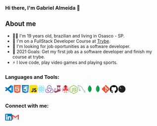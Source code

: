 ### Hi there, I'm Gabriel Almeida 👋

## About me

- 👱🏻 I'm 19 years old, brazilian and living in Osasco - SP.
- 🌱 I'm on a FullStack Developer Course at [Trybe].
- 👯 I'm looking for job oportunities as a software developer.
- 🥅 2021 Goals: Get my first job as a software developer and finish my course at trybe.
- ⚡ I love code, play video games and playing sports.

### Languages and Tools:

<img align="left" alt="Visual Studio Code" width="26px" src="https://github.com/gabriellukke/gabriellukke/blob/master/icons/vscode.png" />
<img align="left" alt="HTML5" width="26px" src="https://github.com/gabriellukke/gabriellukke/blob/master/icons/html5.png" />
<img align="left" alt="CSS3" width="26px" src="https://github.com/gabriellukke/gabriellukke/blob/master/icons/css3.png" />
<img align="left" alt="JavaScript" width="26px" src="https://github.com/gabriellukke/gabriellukke/blob/master/icons/javascript.png" />
<img align="left" alt="React" width="26px" src="https://github.com/gabriellukke/gabriellukke/blob/master/icons/react.png" />
<img align="left" alt="Redux" width="26px" src="https://github.com/gabriellukke/gabriellukke/blob/master/icons/redux.png" />
<img align="left" alt="Jest" width="26px" src="https://github.com/gabriellukke/gabriellukke/blob/master/icons/jest.png" />
<img align="left" alt="RTL" width="26px" src="https://github.com/gabriellukke/gabriellukke/blob/master/icons/rtl.png" />
<img align="left" alt="NodeJS" width="26px" src="https://github.com/gabriellukke/gabriellukke/blob/master/icons/nodejs.svg" />
<img align="left" alt="MySQL" width="26px" src="https://github.com/gabriellukke/gabriellukke/blob/master/icons/mysql2.png" />
<img align="left" alt="MongoDB" width="26px" src="https://github.com/gabriellukke/gabriellukke/blob/master/icons/mongodb.png" />
<img align="left" alt="MongoDB" width="26px" src="https://github.com/gabriellukke/gabriellukke/blob/master/icons/mongodb.png" />
<img align="left" alt="Git" width="26px" src="https://github.com/gabriellukke/gabriellukke/blob/master/icons/git.png" />
<img align="left" alt="GitHub" width="26px" src="https://github.com/gabriellukke/gabriellukke/blob/master/icons/github.png" />
<img align="left" alt="Terminal" width="26px" src="https://github.com/gabriellukke/gabriellukke/blob/master/icons/terminal.png" />

<br />
<br />

### Connect with me:

[<img align="left" alt="gabriellukke | LinkedIn" width="22px" src="https://github.com/gabriellukke/gabriellukke/blob/master/icons/linkedin.png" />][linkedin]
[<img align="left" alt="gabriellukke | Outlook" width="22px" src="https://github.com/gabriellukke/gabriellukke/blob/master/icons/gmail.png" />](mailto:gabriellalmeida@outlook.com)

<br />
<br />

[Trybe]: https://www.betrybe.com/
[linkedin]: https://www.linkedin.com/in/gabriel-lucas-oliveira-almeida/
